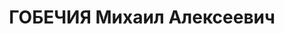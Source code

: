 ---
title: ГОБЕЧИЯ Михаил Алексеевич
description: "- расстрелян 1937, с 1919 член РКП(б) Образование 6.1932 - \t слушатель\
  \ Курсов марксизма-ленинизма при ЦК ВКП(б) Послужной список   - 13.1.1932\t ответственный\
  \ секретарь Аджарского областного комитета КП(б) Грузии 1 - 6.1932\t заместитель\
  \ заведующего Организационным отделом ЦК КП(б) Грузии  - 1936\t секретарь Тифлисского\
  \ городского комитета КП(б) Грузии 1936 - \t 2-й секретарь Абхазского областного\
  \ комитета КП(б) Грузии  \t арестован Награды 22.3.1936 \t орден Трудового Красного\
  \ Знамени - в связи с 15-летней годовщиной Социалистической Советской Республики\
  \ Грузии"
---